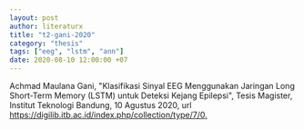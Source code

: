 ```yaml
---
layout: post
author: literaturx
title: "t2-gani-2020"
category: "thesis"
tags: ["eeg", "lstm", "ann"]
date: 2020-08-10 12:00:00 +07
---
```


Achmad Maulana Gani, "Klasifikasi Sinyal EEG Menggunakan Jaringan Long Short-Term Memory (LSTM) untuk Deteksi Kejang Epilepsi", Tesis Magister, Institut Teknologi Bandung, 10 Agustus 2020, url <https://digilib.itb.ac.id/index.php/collection/type/7/0>[.](https://drive.google.com/file/d/1wo1LCH1FgNYZr4XZhjfB9206xSUV_8cf/view?usp=sharing)
